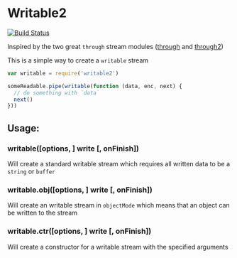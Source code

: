 # Writable2


[![Build Status](https://travis-ci.org/sonewman/writable2.svg?branch=master)](http://travis-ci.org/sonewman/writable2)

Inspired by the two great `through` stream modules ([through](https://github.com/dominictarr/through) and [through2](https://github.com/rvagg/through2))

This is a simple way to create a `writable` stream

```javascript
var writable = require('writable2')

someReadable.pipe(writable(function (data, enc, next) {
  // do something with `data`
  next()
}))

```

## Usage:

### writable([options, ] write [, onFinish])
Will create a standard writable stream which requires all written data to be a `string` or `buffer`

### writable.obj([options, ] write [, onFinish])
Will create an writable stream in `objectMode` which means that an object can be written to the stream

### writable.ctr([options, ] write [, onFinish])
Will create a constructor for a writable stream with the specified arguments
